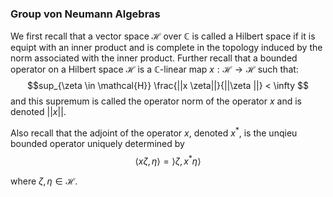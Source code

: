 ### Group von Neumann Algebras



We first recall that a vector space $\mathcal{H}$ over $\mathbb{C}$ is called a Hilbert space if it is equipt with an inner product and is complete in the topology induced by the norm associated with the inner product. Further recall that a bounded operator on a Hilbert space $\mathcal{H}$ is a $\mathbb{C}$-linear map $x: \mathcal{H} \rightarrow \mathcal{H}$ such that: $$sup_{\zeta \in \mathcal{H}} \frac{||x \zeta||}{||\zeta ||} < \infty $$ and this supremum is called the operator norm of the operator $x$ and is denoted $||x||$.

Also recall that the adjoint of the operator $x$, denoted $x^*$, is the unqieu bounded operator uniquely determined by $$ \langle x \zeta, \eta \rangle = \rangle \zeta, x^* \eta \rangle$$ 

where $\zeta, \eta \in \mathcal{H}$.  




































